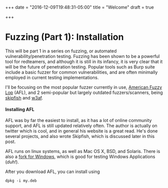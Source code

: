 +++
date = "2016-12-09T19:48:31-05:00"
title = "Welcome"
draft = true

+++

# Fuzzing (Part 1): Installation

This will be part 1 in a series on fuzzing, or automated vulnerability/penetration testing. Fuzzing has been shown to be a powerful tool for redteamers, and although it is still in its infancy, it is very clear that it will be the future of penetration testing. Popular tools such as Burp suite include a basic fuzzer for common vulnerabilities, and are often minimally employed in current testing implementations.

I'll be focusing on the most popular fuzzer currently in use, [American Fuzzy Lop](http://lcamtuf.coredump.cx/afl/) (AFL), and 2 semi-popular but largely outdated fuzzers/scanners, being [skipfish](https://code.google.com/archive/p/skipfish/) and [w3af](http://w3af.org).

#### Installing AFL

AFL was by far the easiest to install, as it has a lot of online community support, and AFL is still updated relatively often. The author is actually on twitter which is cool, and in general his website is a great read. He's done several projects, and also wrote Skipfish, which is discussed later in this post.

AFL runs on linux systems, as well as Mac OS X, BSD, and Solaris. There is also a [fork for Windows](https://github.com/ivanfratric/winafl), which is good for testing Windows Applications (*duh!*).

After you download AFL, you can install using

```
dpkg -i my.deb
```

